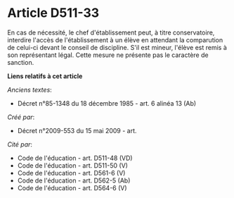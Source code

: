 # Article D511-33

En cas de nécessité, le chef d'établissement peut, à titre conservatoire, interdire l'accès de l'établissement à un élève en
attendant la comparution de celui-ci devant le conseil de discipline. S'il est mineur, l'élève est remis à son représentant
légal. Cette mesure ne présente pas le caractère de sanction.

**Liens relatifs à cet article**

_Anciens textes_:

  - Décret n°85-1348 du 18 décembre 1985 - art. 6 alinéa 13 (Ab)

_Créé par_:

  - Décret n°2009-553 du 15 mai 2009 - art.

_Cité par_:

  - Code de l'éducation - art. D511-48 (VD)
  - Code de l'éducation - art. D511-50 (V)
  - Code de l'éducation - art. D561-6 (V)
  - Code de l'éducation - art. D562-5 (Ab)
  - Code de l'éducation - art. D564-6 (V)
